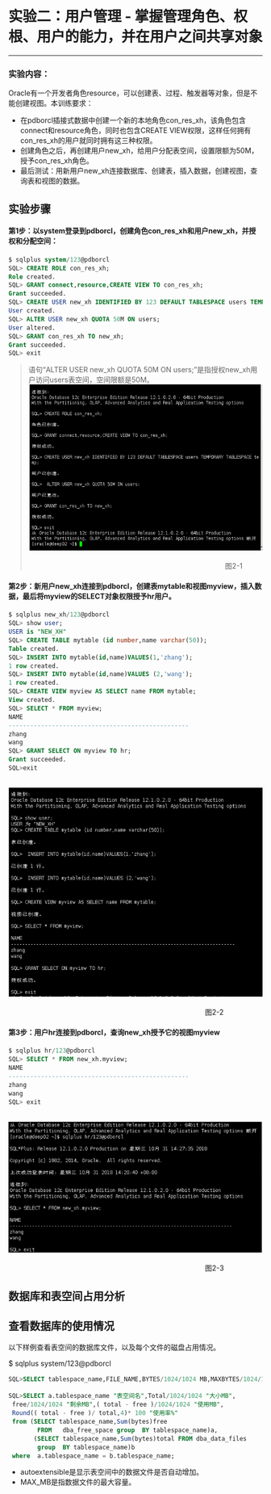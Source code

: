 # 实验二：用户管理 - 掌握管理角色、权根、用户的能力，并在用户之间共享对象
---
### 实验内容：
Oracle有一个开发者角色resource，可以创建表、过程、触发器等对象，但是不能创建视图。本训练要求：
- 在pdborcl插接式数据中创建一个新的本地角色con_res_xh，该角色包含connect和resource角色，同时也包含CREATE VIEW权限，这样任何拥有con_res_xh的用户就同时拥有这三种权限。
- 创建角色之后，再创建用户new_xh，给用户分配表空间，设置限额为50M，授予con_res_xh角色。
- 最后测试：用新用户new_xh连接数据库、创建表，插入数据，创建视图，查询表和视图的数据。
## 实验步骤
#### 第1步：以system登录到pdborcl，创建角色con_res_xh和用户new_xh，并授权和分配空间：
```sql
$ sqlplus system/123@pdborcl
SQL> CREATE ROLE con_res_xh;
Role created.
SQL> GRANT connect,resource,CREATE VIEW TO con_res_xh;
Grant succeeded.
SQL> CREATE USER new_xh IDENTIFIED BY 123 DEFAULT TABLESPACE users TEMPORARY TABLESPACE temp;
User created.
SQL> ALTER USER new_xh QUOTA 50M ON users;
User altered.
SQL> GRANT con_res_xh TO new_xh;
Grant succeeded.
SQL> exit
```
> 语句“ALTER USER new_xh QUOTA 50M ON users;”是指授权new_xh用户访问users表空间，空间限额是50M。
&nbsp;&nbsp;&nbsp;&nbsp;&nbsp;&nbsp;&nbsp;&nbsp;&nbsp;&nbsp;&nbsp;&nbsp;&nbsp;&nbsp;&nbsp;&nbsp;&nbsp;&nbsp;&nbsp;&nbsp;&nbsp;&nbsp;&nbsp;&nbsp;&nbsp;&nbsp;&nbsp;&nbsp;&nbsp;&nbsp;&nbsp;![shiyan2-1](./shiyan2-1.png)  
</br>&nbsp;&nbsp;&nbsp;&nbsp;&nbsp;&nbsp;&nbsp;&nbsp;&nbsp;&nbsp;&nbsp;&nbsp;&nbsp;&nbsp;&nbsp;&nbsp;&nbsp;&nbsp;&nbsp;&nbsp;&nbsp;&nbsp;&nbsp;&nbsp;&nbsp;&nbsp;&nbsp;&nbsp;&nbsp;&nbsp;&nbsp;&nbsp;&nbsp;&nbsp;&nbsp;&nbsp;&nbsp;&nbsp;&nbsp;&nbsp;&nbsp;&nbsp;&nbsp;&nbsp;&nbsp;&nbsp;&nbsp;&nbsp;&nbsp;&nbsp;&nbsp;&nbsp;&nbsp;&nbsp;&nbsp;&nbsp;&nbsp;&nbsp;&nbsp;&nbsp;&nbsp;&nbsp;&nbsp;&nbsp;&nbsp;&nbsp;&nbsp;&nbsp;&nbsp;&nbsp;&nbsp;&nbsp;&nbsp;&nbsp;&nbsp;&nbsp;&nbsp;&nbsp;&nbsp;&nbsp;&nbsp;&nbsp;&nbsp;&nbsp;&nbsp;&nbsp;&nbsp;&nbsp;&nbsp;&nbsp;&nbsp;&nbsp;&nbsp;&nbsp;&nbsp;&nbsp;&nbsp;&nbsp;&nbsp;图2-1

#### 第2步：新用户new_xh连接到pdborcl，创建表mytable和视图myview，插入数据，最后将myview的SELECT对象权限授予hr用户。

```sql
$ sqlplus new_xh/123@pdborcl
SQL> show user;
USER is "NEW_XH"
SQL> CREATE TABLE mytable (id number,name varchar(50));
Table created.
SQL> INSERT INTO mytable(id,name)VALUES(1,'zhang');
1 row created.
SQL> INSERT INTO mytable(id,name)VALUES (2,'wang');
1 row created.
SQL> CREATE VIEW myview AS SELECT name FROM mytable;
View created.
SQL> SELECT * FROM myview;
NAME
--------------------------------------------------
zhang
wang
SQL> GRANT SELECT ON myview TO hr;
Grant succeeded.
SQL>exit
```
&nbsp;&nbsp;&nbsp;&nbsp;&nbsp;&nbsp;&nbsp;&nbsp;&nbsp;&nbsp;&nbsp;&nbsp;&nbsp;&nbsp;&nbsp;&nbsp;&nbsp;&nbsp;&nbsp;&nbsp;&nbsp;&nbsp;&nbsp;&nbsp;&nbsp;&nbsp;&nbsp;&nbsp;&nbsp;&nbsp;&nbsp;&nbsp;&nbsp;&nbsp;&nbsp;![shiyan2-2](./shiyan2-2.png)  
</br>&nbsp;&nbsp;&nbsp;&nbsp;&nbsp;&nbsp;&nbsp;&nbsp;&nbsp;&nbsp;&nbsp;&nbsp;&nbsp;&nbsp;&nbsp;&nbsp;&nbsp;&nbsp;&nbsp;&nbsp;&nbsp;&nbsp;&nbsp;&nbsp;&nbsp;&nbsp;&nbsp;&nbsp;&nbsp;&nbsp;&nbsp;&nbsp;&nbsp;&nbsp;&nbsp;&nbsp;&nbsp;&nbsp;&nbsp;&nbsp;&nbsp;&nbsp;&nbsp;&nbsp;&nbsp;&nbsp;&nbsp;&nbsp;&nbsp;&nbsp;&nbsp;&nbsp;&nbsp;&nbsp;&nbsp;&nbsp;&nbsp;&nbsp;&nbsp;&nbsp;&nbsp;&nbsp;&nbsp;&nbsp;&nbsp;&nbsp;&nbsp;&nbsp;&nbsp;&nbsp;&nbsp;&nbsp;&nbsp;&nbsp;&nbsp;&nbsp;&nbsp;&nbsp;&nbsp;&nbsp;&nbsp;&nbsp;&nbsp;&nbsp;&nbsp;&nbsp;&nbsp;&nbsp;&nbsp;&nbsp;&nbsp;&nbsp;&nbsp;&nbsp;&nbsp;&nbsp;&nbsp;&nbsp;&nbsp;图2-2
#### 第3步：用户hr连接到pdborcl，查询new_xh授予它的视图myview

```sql
$ sqlplus hr/123@pdborcl
SQL> SELECT * FROM new_xh.myview;
NAME
--------------------------------------------------
zhang
wang
SQL> exit
```
&nbsp;&nbsp;&nbsp;&nbsp;&nbsp;&nbsp;&nbsp;&nbsp;&nbsp;&nbsp;&nbsp;&nbsp;&nbsp;&nbsp;&nbsp;&nbsp;&nbsp;&nbsp;&nbsp;&nbsp;&nbsp;&nbsp;&nbsp;&nbsp;&nbsp;&nbsp;&nbsp;&nbsp;&nbsp;&nbsp;&nbsp;&nbsp;&nbsp;&nbsp;&nbsp;![shiyan2-3](./shiyan2-3.png)  
</br>&nbsp;&nbsp;&nbsp;&nbsp;&nbsp;&nbsp;&nbsp;&nbsp;&nbsp;&nbsp;&nbsp;&nbsp;&nbsp;&nbsp;&nbsp;&nbsp;&nbsp;&nbsp;&nbsp;&nbsp;&nbsp;&nbsp;&nbsp;&nbsp;&nbsp;&nbsp;&nbsp;&nbsp;&nbsp;&nbsp;&nbsp;&nbsp;&nbsp;&nbsp;&nbsp;&nbsp;&nbsp;&nbsp;&nbsp;&nbsp;&nbsp;&nbsp;&nbsp;&nbsp;&nbsp;&nbsp;&nbsp;&nbsp;&nbsp;&nbsp;&nbsp;&nbsp;&nbsp;&nbsp;&nbsp;&nbsp;&nbsp;&nbsp;&nbsp;&nbsp;&nbsp;&nbsp;&nbsp;&nbsp;&nbsp;&nbsp;&nbsp;&nbsp;&nbsp;&nbsp;&nbsp;&nbsp;&nbsp;&nbsp;&nbsp;&nbsp;&nbsp;&nbsp;&nbsp;&nbsp;&nbsp;&nbsp;&nbsp;&nbsp;&nbsp;&nbsp;&nbsp;&nbsp;&nbsp;&nbsp;&nbsp;&nbsp;&nbsp;&nbsp;&nbsp;&nbsp;&nbsp;&nbsp;&nbsp;图2-3
## 数据库和表空间占用分析
## 查看数据库的使用情况

以下样例查看表空间的数据库文件，以及每个文件的磁盘占用情况。

$ sqlplus system/123@pdborcl
```sql
SQL>SELECT tablespace_name,FILE_NAME,BYTES/1024/1024 MB,MAXBYTES/1024/1024 MAX_MB,autoextensible FROM dba_data_files  WHERE  tablespace_name='USERS';

SQL>SELECT a.tablespace_name "表空间名",Total/1024/1024 "大小MB",
 free/1024/1024 "剩余MB",( total - free )/1024/1024 "使用MB",
 Round(( total - free )/ total,4)* 100 "使用率%"
 from (SELECT tablespace_name,Sum(bytes)free
        FROM   dba_free_space group  BY tablespace_name)a,
       (SELECT tablespace_name,Sum(bytes)total FROM dba_data_files
        group  BY tablespace_name)b
 where  a.tablespace_name = b.tablespace_name;
```
- autoextensible是显示表空间中的数据文件是否自动增加。
- MAX_MB是指数据文件的最大容量。
